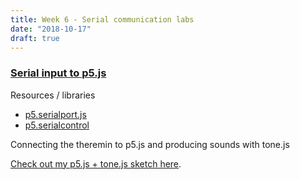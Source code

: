 ```yaml
---
title: Week 6 - Serial communication labs
date: "2018-10-17"
draft: true
---
```


### [Serial input to p5.js](https://itp.nyu.edu/physcomp/labs/labs-serial-communication/lab-serial-input-to-the-p5-js-ide/)

Resources / libraries

- [p5.serialport.js](https://github.com/vanevery/p5.serialport)
- [p5.serialcontrol](https://github.com/vanevery/p5.serialcontrol)

Connecting the theremin to p5.js and producing sounds with tone.js

[Check out my p5.js + tone.js sketch here](/projects/physical-computing/lab-serial).
